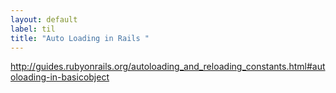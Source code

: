 ```yaml
---
layout: default
label: til
title: "Auto Loading in Rails "
---
```


http://guides.rubyonrails.org/autoloading_and_reloading_constants.html#autoloading-in-basicobject

